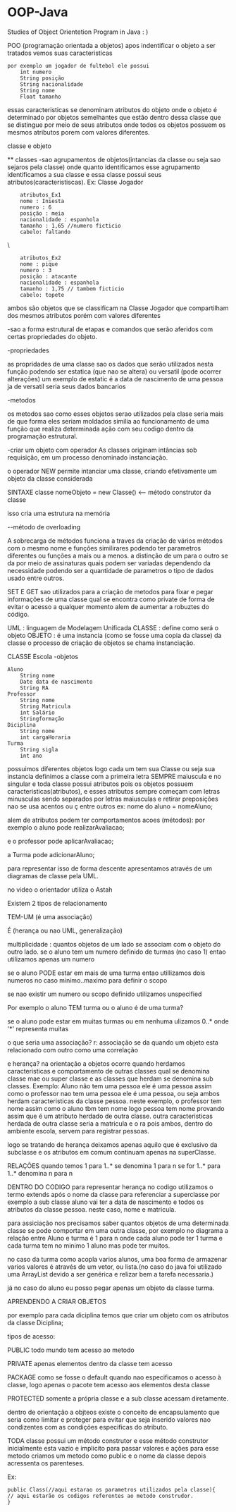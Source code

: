 # OOP-Java
Studies of Object Orientetion Program in Java : )


POO (programação orientada a objetos)
apos indentificar o objeto a ser tratados vemos suas caracteristicas

	por exemplo um jogador de fultebol ele possui
		int numero 
		String posição
		String nacionalidade
		String nome
		Float tamanho
essas caracteristicas se denominam atributos do objeto
onde o objeto é determinado por objetos semelhantes que estão dentro dessa classe que se distingue por meio de seus atributos onde todos os objetos possuem os mesmos atributos porem com valores diferentes. 
	
classe e objeto


**
classes
-sao agrupamentos de objetos(intancias da classe ou seja sao sejaros pela classe) onde quanto identificamos esse agrupamento identificamos a sua classe e essa classe possui seus atributos(caracteristiscas). 
Ex:	
	Classe Jogador
			
		atributos_Ex1
		nome : Iniesta
		numero : 6
		posição : meia 
		nacionalidade : espanhola
		tamanho : 1,65 //numero ficticio
		cabelo: faltando
\\

		atributos_Ex2
		nome : pique
		numero : 3
		posição : atacante 
		nacionalidade : espanhola
		tamanho : 1,75 // tambem ficticio
		cabelo: topete

ambos são objetos que se classificam na Classe Jogador que compartilham dos mesmos atributos porém com valores diferentes

-sao a forma estrutural de etapas e comandos que serão aferidos com certas propriedades do objeto.

-propriedades
    
   as propridades de uma classe sao os dados que serão  utilizados nesta função podendo ser estatica (que nao se altera) ou versatil (pode ocorrer alterações)
um exemplo de estatic é a data de nascimento de uma pessoa ja de versatil seria seus dados bancarios

-metodos 

   os metodos sao como esses objetos serao utilizados pela clase seria mais de que forma eles seriam moldados similia ao funcionamento de uma função que realiza determinada ação com seu codigo dentro da programação estrutural.

-criar um objeto com operador
	As classes originam intâncias sob requisição, em um processo denominado instanciação.

o operador NEW permite intanciar uma classe, criando efetivamente um objeto da classe considerada

SINTAXE
classe nomeObjeto = new Classe() <-- método construtor da classe

isso cria uma estrutura na memória 

--método de overloading

A sobrecarga de métodos funciona a traves da criação de vários métodos com o mesmo nome  e funções similirares podendo ter parametros diferentes
ou funções a mais ou a menos. a distinção de um para o outro se da por meio de assinaturas quais podem ser variadas dependendo da necessidade
podendo ser a quantidade de parametros o tipo de dados usado entre outros.

SET E GET
sao utilizados para a criação de metodos para fixar e pegar informações de uma classe 
qual se encontra como private de forma de evitar o acesso a qualquer momento alem de aumentar
a robuztes do código.

UML : linguagem de Modelagem Unificada
CLASSE : define como será o objeto
OBJETO : é uma instancia (como se fosse uma copia da classe) da classe
o processo de criação de objetos se chama instanciação.
 
CLASSE Escola
-objetos 

	Aluno
		String nome
		Date data de nascimento
		String RA 
	Professor
		String nome
		String Matricula
		int Salário
		Stringformação
	Diciplina
		String nome
		int cargaHoraria 	
	Turma
		String sigla
		int ano
		
possuimos diferentes objetos logo cada um tem sua Classe ou seja sua instancia definimos a classe com a primeira letra SEMPRE maiuscula e no singular e toda classe possui atributos pois os objetos possuem caracteristicas(atributos), e esses atributos sempre começam com letras minusculas sendo separados por letras maiusculas e retirar preposições nao se usa acentos ou ç entre outros  ex:  nome do aluno = nomeAluno;
 
alem de atributos podem ter comportamentos acoes (métodos):
por exemplo o aluno pode realizarAvaliacao;

e o professor pode aplicarAvaliacao;

a Turma pode adicionarAluno;

para representar isso de forma descente apresentamos através de um diagramas de classe pela UML.

no video o orientador utiliza o Astah

Existem 2 tipos de relacionamento

TEM-UM (é uma associação)

É (herança ou nao UML, generalização)

multiplicidade : quantos objetos de um lado se associam com o objeto do outro lado.
se o aluno tem um numero definido de turmas (no caso 1) entao utilizamos apenas um numero

se o aluno PODE estar em mais de uma turma entao utillizamos dois numeros no caso minimo..maximo para definir o scopo 

se nao existir um numero ou scopo definido utilizamos unspecified

Por exemplo o aluno TEM turma ou o aluno é de uma turma?

se o aluno pode estar em muitas turmas ou em nenhuma ulizamos 0..* onde '*' representa muitas

o que seria uma associação?
r: associação se da quando um objeto esta relacionado com outro como uma correlação 

e herança?
na orientação a objetos ocorre quando herdamos caracteristicas e comportamento de outras classes qual se denomina classe mae ou super classe e as classes que herdam se denomina sub classes.
Exemplo:
Aluno não tem uma pessoa ele é uma pessoa assim como o professor nao tem uma pessoa ele é uma pessoa,  ou seja ambos herdam caracteristicas da classe pessoa. neste exemplo, o professor tem nome assim como o aluno tbm tem nome logo pessoa tem nome provando assim que é um atributo herdado de outra classe.
outra caracteristicas herdada de outra classe seria a matricula e o ra pois ambos, dentro do ambiente escola, servem para registrar pessoas.

logo se tratando de herança deixamos apenas aquilo que é exclusivo da subclasse e os atributos em comum continuam apenas na superClasse.

RELAÇÕES
quando temos 1 para 1..* se denomina 1 para n
se for 1..* para 1..* denomina n para n

DENTRO DO CODIGO
para representar herança no codigo utilizamos o termo extends após o nome da classe para referenciar a superclasse por exemplo 
a sub classe aluno vai ter a data de nascimento e todos os atributos da classe pessoa. neste caso, nome e matricula.

para assiciação nos precisamos saber quantos objetos de uma determinada classe se pode comportar em uma outra classe, por exemplo no diagrama a relação entre Aluno e turma é 1 para n onde cada aluno pode ter 1 turma e cada turma tem no minimo 1 aluno mas pode ter muitos.

no caso da turma como acopla varios alunos, uma boa forma de armazenar varios valores é através de um vetor, ou lista.(no caso do java foi utilizado uma ArrayList devido a ser genérica e relizar bem a tarefa necessaria.)

já no caso do aluno eu posso pegar apenas um objeto da classe turma.

APRENDENDO A CRIAR OBJETOS 

por exemplo para cada diciplina temos que criar um objeto com os atributos da classe Diciplina;

tipos de acesso:

PUBLIC todo mundo tem acesso ao metodo

PRIVATE apenas elementos dentro da classe tem acesso

PACKAGE como se fosse o default quando nao especificamos o acesso à classe, logo apenas o pacote tem acesso aos elementos desta classe

PROTECTED somente a própria classe e a sub classe acessam diretamente.

dentro de orientação a objteos existe o conceito de encapsulamento que seria como limitar e proteger para evitar que seja inserido valores nao condizentes com as condições especificas do atributo.

TODA classe possui um método construtor e esse método construtor inicialmente esta vazio e implicito para passar valores e ações para esse metodo criamos um metodo como public e o nome da classe depois acressenta os parenteses.

Ex: 
	
	public Class(//aqui estarao os parametros utilizados pela classe){
	// aqui estarão os codigos referentes ao metodo construdor.
	}
